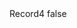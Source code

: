 <?xml version="1.0" encoding="UTF-8"?>
<CustomMetadata xmlns="http://soap.sforce.com/2006/04/metadata">
    <label>Record4</label>
    <protected>false</protected>
</CustomMetadata>
